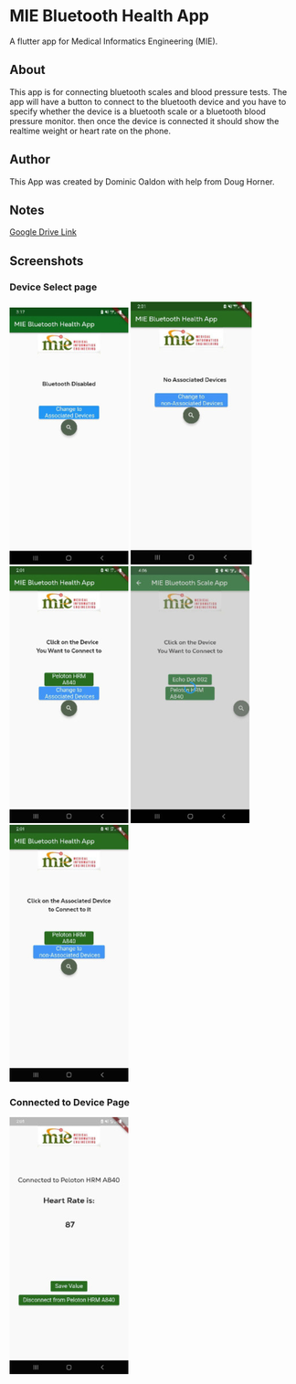 # MIE Bluetooth Health App

A flutter app for Medical Informatics Engineering (MIE).

## About

This app is for connecting bluetooth scales and blood pressure tests.
The app will have a button to connect to the bluetooth device and you have to specify whether the device is a bluetooth scale or a bluetooth blood pressure monitor. then once the device is connected it should show the realtime weight or heart rate on the phone.

## Author

This App was created by Dominic Oaldon with help from Doug Horner.

## Notes

[Google Drive Link](https://docs.google.com/document/d/1tMROo_rObtT972zS42XL3zOv_wVSsJWuNO4OBSkATlc/edit?pli=1)

## Screenshots

### Device Select page

![alt text][bluetoothIsDisabled]
![alt text][AssociatedPageEmpty]
![alt text][deviceSelectPage]
![alt text][loadingScreen2]
![alt text][AssociatedPage]

### Connected to Device Page

![alt text][connectedPage]

<!-- [homeScreenImage]: assets/images/homescreen_screenshot.jpg "home screen"
[loadingScreen1]: assets/images/loadingScreen1.jpg "loading screen between home screen and device page" -->
[loadingScreen2]: assets/images/loadingScreen2.jpg "loading screen between device page and connected page"
[deviceSelectPage]: assets/images/Device_Page.jpg "device select page"
[connectedPage]: assets/images/Cconnected_page.jpg "connected page"
[AssociatedPageEmpty]: assets/images/Assocaited_Page.jpg "Empty Associated Page"
[AssociatedPage]: assets/images/Associated_Page2.jpg "Associated Page After Connection"
[bluetoothIsDisabled]: assets/images/Bluetooth_is_disabled.jpg "Shows when Device has bluetooth disabled"
